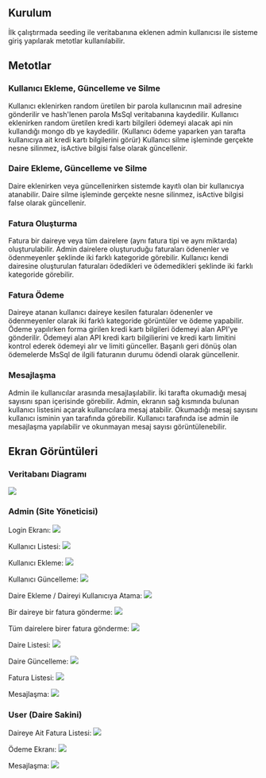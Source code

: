 ## Kurulum

İlk çalıştırmada seeding ile veritabanına eklenen admin kullanıcısı ile sisteme giriş yapılarak metotlar kullanılabilir.

## Metotlar

### Kullanıcı Ekleme, Güncelleme ve Silme

Kullanıcı eklenirken random üretilen bir parola kullanıcının mail adresine gönderilir ve hash'lenen parola MsSql veritabanına kaydedilir.
Kullanıcı eklenirken random üretilen kredi kartı bilgileri ödemeyi alacak api nin kullandığı mongo db ye kaydedilir. (Kullanıcı ödeme yaparken yan tarafta kullanıcıya ait kredi kartı bilgilerini görür)
Kullanıcı silme işleminde gerçekte nesne silinmez, isActive bilgisi false olarak güncellenir.

### Daire Ekleme, Güncelleme ve Silme

Daire eklenirken veya güncellenirken sistemde kayıtlı olan bir kullanıcıya atanabilir.
Daire silme işleminde gerçekte nesne silinmez, isActive bilgisi false olarak güncellenir.

### Fatura Oluşturma

Fatura bir daireye veya tüm dairelere (aynı fatura tipi ve aynı miktarda) oluşturulabilir.
Admin dairelere oluşturuduğu faturaları ödenenler ve ödenmeyenler şeklinde iki farklı kategoride görebilir.
Kullanıcı kendi dairesine oluşturulan faturaları ödedikleri ve ödemedikleri şeklinde iki farklı kategoride görebilir.

### Fatura Ödeme

Daireye atanan kullanıcı daireye kesilen faturaları ödenenler ve ödenmeyenler olarak iki farklı kategoride görüntüler ve ödeme yapabilir.
Ödeme yapılırken forma girilen kredi kartı bilgileri ödemeyi alan API'ye gönderilir. Ödemeyi alan API kredi kartı bilgilierini ve kredi kartı limitini kontrol ederek ödemeyi alır ve limiti günceller. Başarılı geri dönüş olan ödemelerde MsSql de ilgili faturanın durumu ödendi olarak güncellenir.

### Mesajlaşma

Admin ile kullanıcılar arasında mesajlaşılabilir.
İki tarafta okumadığı mesaj sayısını span içerisinde görebilir.
Admin, ekranın sağ kısmında bulunan kullanıcı listesini açarak kullanıcılara mesaj atabilir. Okumadığı mesaj sayısını kullanıcı isminin yan tarafında görebilir.
Kullanıcı tarafında ise admin ile mesajlaşma yapılabilir ve okunmayan mesaj sayısı görüntülenebilir.

## Ekran Görüntüleri

### Veritabanı Diagramı

![](https://github.com/malitunay/FinalProject/blob/master/screenshots/vt.jpg)

### Admin (Site Yöneticisi)

Login Ekranı:
![](https://github.com/malitunay/FinalProject/blob/master/screenshots/login.png)

Kullanıcı Listesi:
![](https://github.com/malitunay/FinalProject/blob/master/screenshots/users.png)

Kullanıcı Ekleme:
![](https://github.com/malitunay/FinalProject/blob/master/screenshots/adduser.png)

Kullanıcı Güncelleme:
![](https://github.com/malitunay/FinalProject/blob/master/screenshots/updateuser.png)

Daire Ekleme / Daireyi Kullanıcıya Atama:
![](https://github.com/malitunay/FinalProject/blob/master/screenshots/addapartment.png)

Bir daireye bir fatura gönderme:
![](https://github.com/malitunay/FinalProject/blob/master/screenshots/addinvoice.png)

Tüm dairelere birer fatura gönderme:
![](https://github.com/malitunay/FinalProject/blob/master/screenshots/addinvoicetoall.png)

Daire Listesi:
![](https://github.com/malitunay/FinalProject/blob/master/screenshots/apartmentlist.png)

Daire Güncelleme:
![](https://github.com/malitunay/FinalProject/blob/master/screenshots/updateapartment.png)

Fatura Listesi:
![](https://github.com/malitunay/FinalProject/blob/master/screenshots/invoicelistadmin.png)

Mesajlaşma:
![](https://github.com/malitunay/FinalProject/blob/master/screenshots/messages.png)



### User (Daire Sakini)

Daireye Ait Fatura Listesi:
![](https://github.com/malitunay/FinalProject/blob/master/screenshots/invoiceofuser.png)

Ödeme Ekranı:
![](https://github.com/malitunay/FinalProject/blob/master/screenshots/payment.png)

Mesajlaşma:
![](https://github.com/malitunay/FinalProject/blob/master/screenshots/messagesofuser.png)
